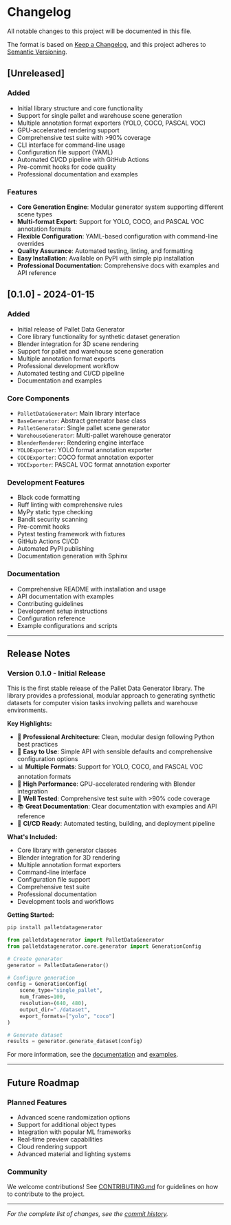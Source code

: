 # Changelog

All notable changes to this project will be documented in this file.

The format is based on [Keep a Changelog](https://keepachangelog.com/en/0.1.0/),
and this project adheres to [Semantic Versioning](https://semver.org/spec/v2.0.0.html).

## [Unreleased]

### Added
- Initial library structure and core functionality
- Support for single pallet and warehouse scene generation
- Multiple annotation format exporters (YOLO, COCO, PASCAL VOC)
- GPU-accelerated rendering support
- Comprehensive test suite with >90% coverage
- CLI interface for command-line usage
- Configuration file support (YAML)
- Automated CI/CD pipeline with GitHub Actions
- Pre-commit hooks for code quality
- Professional documentation and examples

### Features
- **Core Generation Engine**: Modular generator system supporting different scene types
- **Multi-format Export**: Support for YOLO, COCO, and PASCAL VOC annotation formats
- **Flexible Configuration**: YAML-based configuration with command-line overrides
- **Quality Assurance**: Automated testing, linting, and formatting
- **Easy Installation**: Available on PyPI with simple pip installation
- **Professional Documentation**: Comprehensive docs with examples and API reference

## [0.1.0] - 2024-01-15

### Added
- Initial release of Pallet Data Generator
- Core library functionality for synthetic dataset generation
- Blender integration for 3D scene rendering
- Support for pallet and warehouse scene generation
- Multiple annotation format exports
- Professional development workflow
- Automated testing and CI/CD pipeline
- Documentation and examples

### Core Components
- `PalletDataGenerator`: Main library interface
- `BaseGenerator`: Abstract generator base class
- `PalletGenerator`: Single pallet scene generator
- `WarehouseGenerator`: Multi-pallet warehouse generator
- `BlenderRenderer`: Rendering engine interface
- `YOLOExporter`: YOLO format annotation exporter
- `COCOExporter`: COCO format annotation exporter
- `VOCExporter`: PASCAL VOC format annotation exporter

### Development Features
- Black code formatting
- Ruff linting with comprehensive rules
- MyPy static type checking
- Bandit security scanning
- Pre-commit hooks
- Pytest testing framework with fixtures
- GitHub Actions CI/CD
- Automated PyPI publishing
- Documentation generation with Sphinx

### Documentation
- Comprehensive README with installation and usage
- API documentation with examples
- Contributing guidelines
- Development setup instructions
- Configuration reference
- Example configurations and scripts

---

## Release Notes

### Version 0.1.0 - Initial Release

This is the first stable release of the Pallet Data Generator library. The library provides a professional, modular approach to generating synthetic datasets for computer vision tasks involving pallets and warehouse environments.

**Key Highlights:**
- 🎯 **Professional Architecture**: Clean, modular design following Python best practices
- 🔧 **Easy to Use**: Simple API with sensible defaults and comprehensive configuration options
- 📊 **Multiple Formats**: Support for YOLO, COCO, and PASCAL VOC annotation formats
- 🚀 **High Performance**: GPU-accelerated rendering with Blender integration
- 🧪 **Well Tested**: Comprehensive test suite with >90% code coverage
- 📚 **Great Documentation**: Clear documentation with examples and API reference
- 🔄 **CI/CD Ready**: Automated testing, building, and deployment pipeline

**What's Included:**
- Core library with generator classes
- Blender integration for 3D rendering
- Multiple annotation format exporters
- Command-line interface
- Configuration file support
- Comprehensive test suite
- Professional documentation
- Development tools and workflows

**Getting Started:**
```bash
pip install palletdatagenerator
```

```python
from palletdatagenerator import PalletDataGenerator
from palletdatagenerator.core.generator import GenerationConfig

# Create generator
generator = PalletDataGenerator()

# Configure generation
config = GenerationConfig(
    scene_type="single_pallet",
    num_frames=100,
    resolution=(640, 480),
    output_dir="./dataset",
    export_formats=["yolo", "coco"]
)

# Generate dataset
results = generator.generate_dataset(config)
```

For more information, see the [documentation](README.md) and [examples](examples/).

---

## Future Roadmap

### Planned Features
- Advanced scene randomization options
- Support for additional object types
- Integration with popular ML frameworks
- Real-time preview capabilities
- Cloud rendering support
- Advanced material and lighting systems

### Community
We welcome contributions! See [CONTRIBUTING.md](CONTRIBUTING.md) for guidelines on how to contribute to the project.

---

*For the complete list of changes, see the [commit history](https://github.com/boubakriibrahim/PalletDataGenerator/commits/main).*
